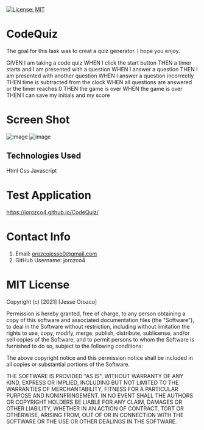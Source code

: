 [![License: MIT](https://img.shields.io/badge/License-MIT-yellow.svg)](https://opensource.org/licenses/MIT)

# CodeQuiz

The goal for this task was to creat a quiz generator. I hope you enjoy.

GIVEN I am taking a code quiz
WHEN I click the start button
THEN a timer starts and I am presented with a question
WHEN I answer a question
THEN I am presented with another question
WHEN I answer a question incorrectly
THEN time is subtracted from the clock
WHEN all questions are answered or the timer reaches 0
THEN the game is over
WHEN the game is over
THEN I can save my initials and my score

# Screen Shot

![image](https://user-images.githubusercontent.com/61666288/134252607-e6b55697-c21f-4669-ba93-6fc273609ce4.png)
![image](https://user-images.githubusercontent.com/61666288/134252681-44736cec-2ec7-43ea-a465-4c2f1f6ce95c.png)

## Technologies Used

Html
Css
Javascript

# Test Application

https://jorozco4.github.io/CodeQuiz/

# Contact Info

1. Email: orozcojesse0@gmail.com
2. GitHub Username: jorozco4

# MIT License

Copyright (c) [2021] [Jesse Orozco]

Permission is hereby granted, free of charge, to any person obtaining a copy
of this software and associated documentation files (the "Software"), to deal
in the Software without restriction, including without limitation the rights
to use, copy, modify, merge, publish, distribute, sublicense, and/or sell
copies of the Software, and to permit persons to whom the Software is
furnished to do so, subject to the following conditions:

The above copyright notice and this permission notice shall be included in all
copies or substantial portions of the Software.

THE SOFTWARE IS PROVIDED "AS IS", WITHOUT WARRANTY OF ANY KIND, EXPRESS OR
IMPLIED, INCLUDING BUT NOT LIMITED TO THE WARRANTIES OF MERCHANTABILITY,
FITNESS FOR A PARTICULAR PURPOSE AND NONINFRINGEMENT. IN NO EVENT SHALL THE
AUTHORS OR COPYRIGHT HOLDERS BE LIABLE FOR ANY CLAIM, DAMAGES OR OTHER
LIABILITY, WHETHER IN AN ACTION OF CONTRACT, TORT OR OTHERWISE, ARISING FROM,
OUT OF OR IN CONNECTION WITH THE SOFTWARE OR THE USE OR OTHER DEALINGS IN THE
SOFTWARE.
